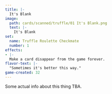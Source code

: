 ```yaml
---
title: |-
  It's Blank
image: 
  path: cards/scanned/truffle/01 It's Blank.png
  text: |-
    It's Blank
set:
  name: Truffle Roulette Checkmate
  number: 1
effects: 
- |-
  Make a card disappear from the game forever.
flavor-text: |-
  "Sometimes it's better this way."
game-created: 32
---
```

Some actual info about this thing TBA.
